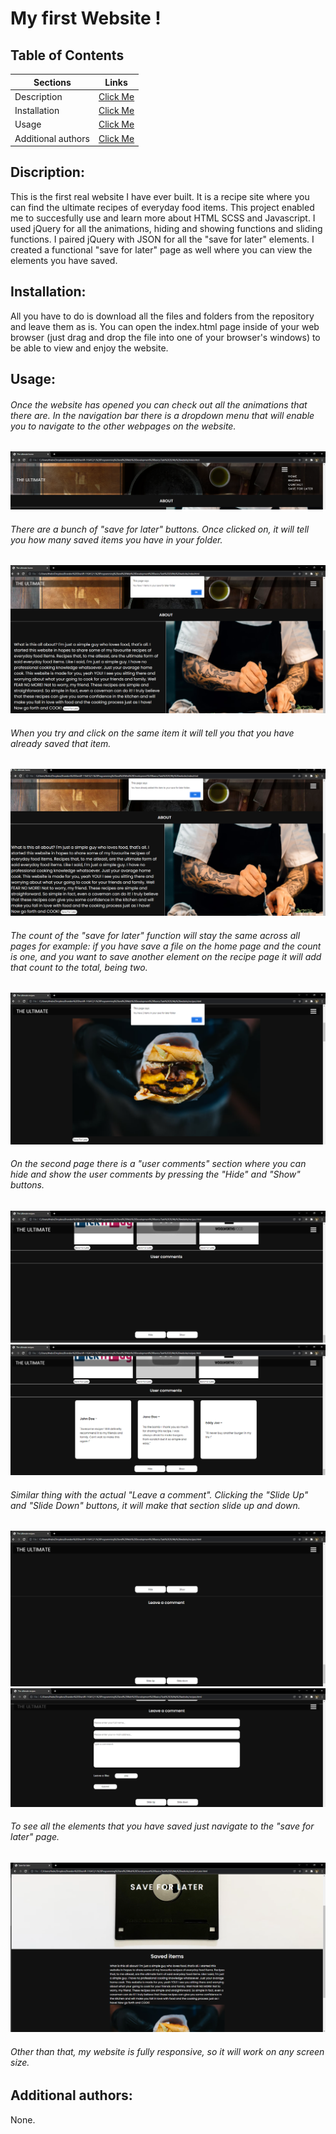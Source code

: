 # My first Website !

## Table of Contents
| Sections | Links | 
| ------------- |:-------------:|
| Description | [Click Me](#description) |
| Installation | [Click Me](#installation) |   
| Usage | [Click Me](#usage) |
| Additional authors | [Click Me](#additional-authors) |

## Discription:
This is the first real website I have ever built. It is a recipe site where you can find the ultimate recipes of everyday food items.
This project enabled me to succesfully use and learn more about HTML SCSS and Javascript. I used jQuery for all the animations, hiding and showing functions and sliding functions. I paired jQuery with JSON for all the "save for later" elements. I created a functional "save for later" page as well where you can view the elements you have saved.

## Installation:
All you have to do is download all the files and folders from the repository and leave them as is. You can open the index.html page inside of your web browser (just drag and drop the file into one of your browser's windows) to be able to view and enjoy the website.

## Usage: 
###### Once the website has opened you can check out all the animations that there are. In the navigation bar there is a dropdown menu that will enable you to navigate to the other webpages on the website.
![Drop down menu](/README_screenshots/dropDownMenu.png)
###### There are a bunch of "save for later" buttons. Once clicked on, it will tell you how many saved items you have in your folder.
![Save for Later function](/README_screenshots/saveForLaterClick1.png)
###### When you try and click on the same item it will tell you that you have already saved that item.
![Save same item function](/README_screenshots/saveForLaterSameEl.png)
###### The count of the "save for later" function will stay the same across all pages for example: if you have save a file on the home page and the count is one, and you want to save another element on the recipe page it will add that count to the total, being two.
![Save for Later function 2](/README_screenshots/saveForLaterClick2.png)
###### On the second page there is a "user comments" section where you can hide and show the user comments by pressing the "Hide" and "Show" buttons.
![Hide button function](/README_screenshots/hide.png)
![Show button function](/README_screenshots/show.png)
###### Similar thing with the actual "Leave a comment". Clicking the "Slide Up" and "Slide Down" buttons, it will make that section slide up and down.
![Slide up button function](/README_screenshots/slideUp.png)
![Slide down button function](/README_screenshots/slideDown.png)
###### To see all the elements that you have saved just navigate to the "save for later" page.
![Save for later page display](/README_screenshots/saveForLaterDisplay.png)
###### Other than that, my website is fully responsive, so it will work on any screen size.

## Additional authors:
None.
